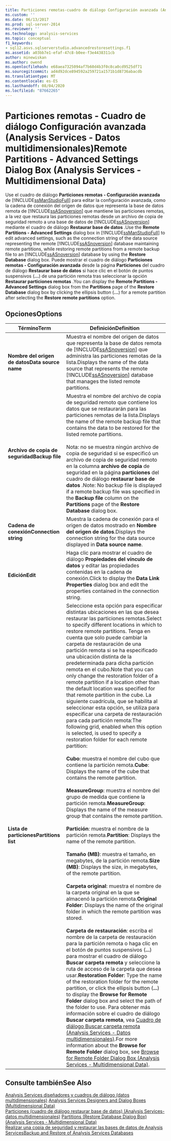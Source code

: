 ```yaml
---
title: Particiones remotas-cuadro de diálogo Configuración avanzada (Analysis Services-datos multidimensionales) | Microsoft Docs
ms.custom: ''
ms.date: 06/13/2017
ms.prod: sql-server-2014
ms.reviewer: ''
ms.technology: analysis-services
ms.topic: conceptual
f1_keywords:
- sql12.asvs.sqlserverstudio.advancedrestoresettings.f1
ms.assetid: a03bb7e1-efaf-47c8-b0ee-f3e4438311cb
author: minewiskan
ms.author: owend
ms.openlocfilehash: e68aea7325094af7b60d4b3f0c8ca0cd9525df71
ms.sourcegitcommit: ad4d92dce894592a259721a1571b1d8736abacdb
ms.translationtype: MT
ms.contentlocale: es-ES
ms.lasthandoff: 08/04/2020
ms.locfileid: "87662265"
---
```

# <a name="remote-partitions---advanced-settings-dialog-box-analysis-services---multidimensional-data"></a><span data-ttu-id="8983f-102">Particiones remotas - Cuadro de diálogo Configuración avanzada (Analysis Services - Datos multidimensionales)</span><span class="sxs-lookup"><span data-stu-id="8983f-102">Remote Partitions - Advanced Settings Dialog Box (Analysis Services - Multidimensional Data)</span></span>
  <span data-ttu-id="8983f-103">Use el cuadro de diálogo **Particiones remotas - Configuración avanzada** de [!INCLUDE[ssManStudioFull](../includes/ssmanstudiofull-md.md)] para editar la configuración avanzada, como la cadena de conexión del origen de datos que representa la base de datos remota de [!INCLUDE[ssASnoversion](../includes/ssasnoversion-md.md)] que mantiene las particiones remotas, a la vez que restaura las particiones remotas desde un archivo de copia de seguridad remoto a una base de datos de [!INCLUDE[ssASnoversion](../includes/ssasnoversion-md.md)] mediante el cuadro de diálogo **Restaurar base de datos** .</span><span class="sxs-lookup"><span data-stu-id="8983f-103">Use the **Remote Partitions - Advanced Settings** dialog box in [!INCLUDE[ssManStudioFull](../includes/ssmanstudiofull-md.md)] to edit advanced settings, such as the connection string of the data source representing the remote [!INCLUDE[ssASnoversion](../includes/ssasnoversion-md.md)] database maintaining remote partitions, while restoring remote partitions from a remote backup file to an [!INCLUDE[ssASnoversion](../includes/ssasnoversion-md.md)] database by using the **Restore Database** dialog box.</span></span> <span data-ttu-id="8983f-104">Puede mostrar el cuadro de diálogo **Particiones remotas - Configuración avanzada** desde la página **Particiones** del cuadro de diálogo **Restaurar base de datos** si hace clic en el botón de puntos suspensivos (**…**) de una partición remota tras seleccionar la opción **Restaurar particiones remotas** .</span><span class="sxs-lookup"><span data-stu-id="8983f-104">You can display the **Remote Partitions - Advanced Settings** dialog box from the **Partitions** page of the **Restore Database** dialog box by clicking the ellipsis button (**...**) for a remote partition after selecting the **Restore remote partitions** option.</span></span>  
  
## <a name="options"></a><span data-ttu-id="8983f-105">Opciones</span><span class="sxs-lookup"><span data-stu-id="8983f-105">Options</span></span>  
  
|<span data-ttu-id="8983f-106">Término</span><span class="sxs-lookup"><span data-stu-id="8983f-106">Term</span></span>|<span data-ttu-id="8983f-107">Definición</span><span class="sxs-lookup"><span data-stu-id="8983f-107">Definition</span></span>|  
|----------|----------------|  
|<span data-ttu-id="8983f-108">**Nombre del origen de datos**</span><span class="sxs-lookup"><span data-stu-id="8983f-108">**Data source name**</span></span>|<span data-ttu-id="8983f-109">Muestra el nombre del origen de datos que representa la base de datos remota de [!INCLUDE[ssASnoversion](../includes/ssasnoversion-md.md)] que administra las particiones remotas de la lista.</span><span class="sxs-lookup"><span data-stu-id="8983f-109">Displays the name of the data source that represents the remote [!INCLUDE[ssASnoversion](../includes/ssasnoversion-md.md)] database that manages the listed remote partitions.</span></span>|  
|<span data-ttu-id="8983f-110">**Archivo de copia de seguridad**</span><span class="sxs-lookup"><span data-stu-id="8983f-110">**Backup file**</span></span>|<span data-ttu-id="8983f-111">Muestra el nombre del archivo de copia de seguridad remoto que contiene los datos que se restaurarán para las particiones remotas de la lista.</span><span class="sxs-lookup"><span data-stu-id="8983f-111">Displays the name of the remote backup file that contains the data to be restored for the listed remote partitions.</span></span><br /><br /> <span data-ttu-id="8983f-112">Nota: no se muestra ningún archivo de copia de seguridad si se especificó un archivo de copia de seguridad remoto en la columna **archivo de copia** de seguridad en la página **particiones** del cuadro de diálogo **restaurar base de datos** .</span><span class="sxs-lookup"><span data-stu-id="8983f-112">Note: No backup file is displayed if a remote backup file was specified in the **Backup file** column on the **Partitions** page of the **Restore Database** dialog box.</span></span>|  
|<span data-ttu-id="8983f-113">**Cadena de conexión**</span><span class="sxs-lookup"><span data-stu-id="8983f-113">**Connection string**</span></span>|<span data-ttu-id="8983f-114">Muestra la cadena de conexión para el origen de datos mostrado en **Nombre del origen de datos**.</span><span class="sxs-lookup"><span data-stu-id="8983f-114">Displays the connection string for the data source displayed in **Data source name**.</span></span>|  
|<span data-ttu-id="8983f-115">**Edición**</span><span class="sxs-lookup"><span data-stu-id="8983f-115">**Edit**</span></span>|<span data-ttu-id="8983f-116">Haga clic para mostrar el cuadro de diálogo **Propiedades del vínculo de datos** y editar las propiedades contenidas en la cadena de conexión.</span><span class="sxs-lookup"><span data-stu-id="8983f-116">Click to display the **Data Link Properties** dialog box and edit the properties contained in the connection string.</span></span>|  
|<span data-ttu-id="8983f-117">**Lista de particiones**</span><span class="sxs-lookup"><span data-stu-id="8983f-117">**Partitions list**</span></span>|<span data-ttu-id="8983f-118">Seleccione esta opción para especificar distintas ubicaciones en las que desea restaurar las particiones remotas.</span><span class="sxs-lookup"><span data-stu-id="8983f-118">Select to specify different locations in which to restore remote partitions.</span></span> <span data-ttu-id="8983f-119">Tenga en cuenta que solo puede cambiar la carpeta de restauración de una partición remota si se ha especificado una ubicación distinta de la predeterminada para dicha partición remota en el cubo.</span><span class="sxs-lookup"><span data-stu-id="8983f-119">Note that you can only change the restoration folder of a remote partition if a location other than the default location was specified for that remote partition in the cube.</span></span> <span data-ttu-id="8983f-120">La siguiente cuadrícula, que se habilita al seleccionar esta opción, se utiliza para especificar una carpeta de restauración para cada partición remota:</span><span class="sxs-lookup"><span data-stu-id="8983f-120">The following grid, enabled when this option is selected, is used to specify a restoration folder for each remote partition:</span></span><br /><br /> <span data-ttu-id="8983f-121">**Cubo**: muestra el nombre del cubo que contiene la partición remota.</span><span class="sxs-lookup"><span data-stu-id="8983f-121">**Cube**: Displays the name of the cube that contains the remote partition.</span></span><br /><br /> <span data-ttu-id="8983f-122">**MeasureGroup**: muestra el nombre del grupo de medida que contiene la partición remota.</span><span class="sxs-lookup"><span data-stu-id="8983f-122">**MeasureGroup**: Displays the name of the measure group that contains the remote partition.</span></span><br /><br /> <span data-ttu-id="8983f-123">**Partición**: muestra el nombre de la partición remota.</span><span class="sxs-lookup"><span data-stu-id="8983f-123">**Partition**: Displays the name of the remote partition.</span></span><br /><br /> <span data-ttu-id="8983f-124">**Tamaño (MB)**: muestra el tamaño, en megabytes, de la partición remota.</span><span class="sxs-lookup"><span data-stu-id="8983f-124">**Size (MB)**: Displays the size, in megabytes, of the remote partition.</span></span><br /><br /> <span data-ttu-id="8983f-125">**Carpeta original**: muestra el nombre de la carpeta original en la que se almacenó la partición remota.</span><span class="sxs-lookup"><span data-stu-id="8983f-125">**Original Folder**: Displays the name of the original folder in which the remote partition was stored.</span></span><br /><br /> <span data-ttu-id="8983f-126">**Carpeta de restauración**: escriba el nombre de la carpeta de restauración para la partición remota o haga clic en el botón de puntos suspensivos (**...**) para mostrar el cuadro de diálogo **Buscar carpeta remota** y seleccione la ruta de acceso de la carpeta que desea usar.</span><span class="sxs-lookup"><span data-stu-id="8983f-126">**Restoration Folder**: Type the name of the restoration folder for the remote partition, or click the ellipsis button (**...**) to display the **Browse for Remote Folder** dialog box and select the path of the folder to use.</span></span> <span data-ttu-id="8983f-127">Para obtener más información sobre el cuadro de diálogo **Buscar carpeta remota**, vea [Cuadro de diálogo Buscar carpeta remota &#40;Analysis Services - Datos multidimensionales&#41;](browse-for-remote-folder-dialog-box-analysis-services-multidimensional-data.md).</span><span class="sxs-lookup"><span data-stu-id="8983f-127">For more information about the **Browse for Remote Folder** dialog box, see [Browse for Remote Folder Dialog Box &#40;Analysis Services - Multidimensional Data&#41;](browse-for-remote-folder-dialog-box-analysis-services-multidimensional-data.md).</span></span>|  
  
## <a name="see-also"></a><span data-ttu-id="8983f-128">Consulte también</span><span class="sxs-lookup"><span data-stu-id="8983f-128">See Also</span></span>  
 <span data-ttu-id="8983f-129">[Analysis Services diseñadores y cuadros de diálogo &#40;datos multidimensionales&#41;](analysis-services-designers-and-dialog-boxes-multidimensional-data.md) </span><span class="sxs-lookup"><span data-stu-id="8983f-129">[Analysis Services Designers and Dialog Boxes &#40;Multidimensional Data&#41;](analysis-services-designers-and-dialog-boxes-multidimensional-data.md) </span></span>  
 <span data-ttu-id="8983f-130">[Particiones &#40;cuadro de diálogo restaurar base de datos&#41; &#40;Analysis Services-datos multidimensionales&#41;](partitions-restore-database-dialog-box-analysis-services-multidimensional-data.md) </span><span class="sxs-lookup"><span data-stu-id="8983f-130">[Partitions &#40;Restore Database Dialog Box&#41; &#40;Analysis Services - Multidimensional Data&#41;](partitions-restore-database-dialog-box-analysis-services-multidimensional-data.md) </span></span>  
 [<span data-ttu-id="8983f-131">Realizar una copia de seguridad y restaurar las bases de datos de Analysis Services</span><span class="sxs-lookup"><span data-stu-id="8983f-131">Backup and Restore of Analysis Services Databases</span></span>](multidimensional-models/backup-and-restore-of-analysis-services-databases.md)  
  
  
